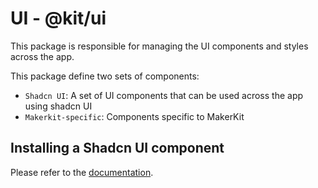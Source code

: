 # UI - @kit/ui

This package is responsible for managing the UI components and styles across the app.

This package define two sets of components:

- `Shadcn UI`: A set of UI components that can be used across the app using shadcn UI
- `Makerkit-specific`: Components specific to MakerKit

## Installing a Shadcn UI component

 Please refer to the [documentation](https://makerkit.dev/docs/next-supabase-turbo/components/shadcn).
